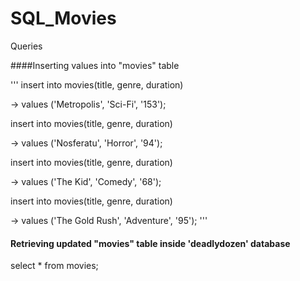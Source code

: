 # SQL_Movies
Queries


####Inserting values into "movies" table 

'''
insert into movies(title, genre, duration)

-> values ('Metropolis', 'Sci-Fi', '153');


insert into movies(title, genre, duration)

-> values ('Nosferatu', 'Horror', '94');


insert into movies(title, genre, duration)

-> values ('The Kid', 'Comedy', '68');


insert into movies(title, genre, duration)

-> values ('The Gold Rush', 'Adventure', '95');
'''


#### Retrieving updated "movies" table inside 'deadlydozen' database
select * from movies;
